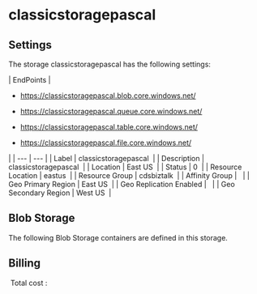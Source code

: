 # classicstoragepascal 

## Settings
The storage classicstoragepascal has the following settings:

| EndPoints | 
<passthrough><ul><li>https://classicstoragepascal.blob.core.windows.net/<span>&#xa0;</span></li></ul></passthrough><passthrough><ul><li>https://classicstoragepascal.queue.core.windows.net/<span>&#xa0;</span></li></ul></passthrough><passthrough><ul><li>https://classicstoragepascal.table.core.windows.net/<span>&#xa0;</span></li></ul></passthrough><passthrough><ul><li>https://classicstoragepascal.file.core.windows.net/<span>&#xa0;</span></li></ul></passthrough>
 |
| --- | --- |
| Label | classicstoragepascal  |
| Description | classicstoragepascal  |
| Location | East US  |
| Status | 0  |
| Resource Location | eastus  |
| Resource Group | cdsbiztalk  |
| Affinity Group |   |
| Geo Primary Region | East US  |
| Geo Replication Enabled |   |
| Geo Secondary Region | West US  |


## Blob Storage
The following Blob Storage containers are defined in this storage. 

## Billing
 Total cost : 
